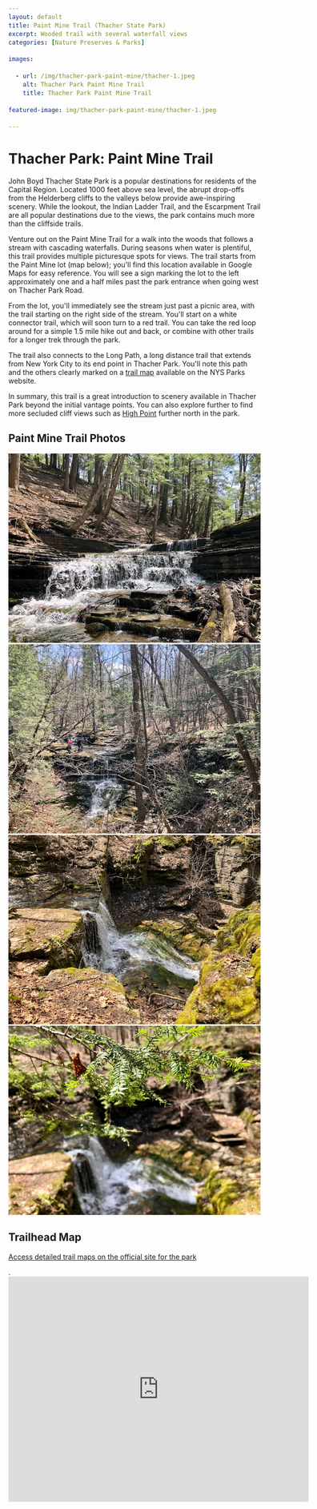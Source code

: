 ```yaml
---
layout: default
title: Paint Mine Trail (Thacher State Park)
excerpt: Wooded trail with several waterfall views
categories: [Nature Preserves & Parks]

images:

  - url: /img/thacher-park-paint-mine/thacher-1.jpeg
    alt: Thacher Park Paint Mine Trail
    title: Thacher Park Paint Mine Trail

featured-image: img/thacher-park-paint-mine/thacher-1.jpeg

---
```


<h1>Thacher Park: Paint Mine Trail</h1>

<p>John Boyd Thacher State Park is a popular destinations for residents of the Capital Region. Located 1000 feet above sea level, the abrupt drop-offs from the Helderberg cliffs to the valleys below provide awe-inspiring scenery. While the lookout, the Indian Ladder Trail, and the Escarpment Trail are all popular destinations due to the views, the park contains much more than the cliffside trails.</p>

<p>Venture out on the Paint Mine Trail for a walk into the woods that follows a stream with cascading waterfalls. During seasons when water is plentiful, this trail provides multiple picturesque spots for views. The trail starts from the Paint Mine lot (map below); you'll find this location available in Google Maps for easy reference. You will see a sign marking the lot to the left approximately one and a half miles past the park entrance when going west on Thacher Park Road.</p>

<p>From the lot, you'll immediately see the stream just past a picnic area, with the trail starting on the right side of the stream. You'll start on a white connector trail, which will soon turn to a red trail. You can take the red loop around for a simple 1.5 mile hike out and back, or combine with other trails for a longer trek through the park.</p> 

<p>The trail also connects to the Long Path, a long distance trail that extends from New York City to its end point in Thacher Park. You'll note this path and the others clearly marked on a <a href="https://parks.ny.gov/parks/128/details.aspx" target="_blank">trail map</a> available on the NYS Parks website.</p>

<p>In summary, this trail is a great introduction to scenery available in Thacher Park beyond the initial vantage points. You can also explore further to find more secluded cliff views such as <a href="http://newyorktrailheads.com/2019/07/19/High-Point.html">High Point</a> further north in the park.</p>

<h2>Paint Mine Trail Photos</h2>

<div class="fotorama" data-nav="thumbs" data-width="100%"
                     data-ratio="800/600"
                     data-min-width="100%"
                     data-max-width="1000"
                     data-min-height="300"
                     data-max-height="100%" 
     				 data-arrows="true">
<img src="/img/thacher-park-paint-mine/thacher-1.jpeg" alt="Thacher Park waterfall"><br />
<img src="/img/thacher-park-paint-mine/thacher-2.jpeg" alt="Paint Mine trail waterfall"><br />
<img src="/img/thacher-park-paint-mine/thacher-3.jpeg" alt="View from above"><br />
<img src="/img/thacher-park-paint-mine/thacher-4.jpeg" alt="Pine branch and water"><br />
</div>

<h2 id="trailmap">Trailhead Map</h2>

<p><a href="https://parks.ny.gov/parks/128/details.aspx" target="_blank">Access detailed trail maps on the official site for the park</a></p>.


<div class="google-maps">
<iframe src="https://www.google.com/maps/embed?pb=!1m14!1m8!1m3!1d11737.743345221474!2d-74.0153241!3d42.6521187!3m2!1i1024!2i768!4f13.1!3m3!1m2!1s0x0%3A0xab5717f146e25fd5!2sPaint%20Mine%20Trailhead%20Parking%20Lot!5e0!3m2!1sen!2sus!4v1589131234221!5m2!1sen!2sus" width="600" height="450" frameborder="0" style="border:0;" allowfullscreen="" aria-hidden="false" tabindex="0"></iframe></div>


